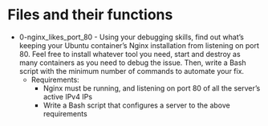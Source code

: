 # Files and their functions
- 0-nginx_likes_port_80 - Using your debugging skills, find out what’s keeping your Ubuntu container’s Nginx installation from listening on port 80. Feel free to install whatever tool you need, start and destroy as many containers as you need to debug the issue. Then, write a Bash script with the minimum number of commands to automate your fix.
  - Requirements:
    - Nginx must be running, and listening on port 80 of all the server’s active IPv4 IPs
    - Write a Bash script that configures a server to the above requirements
